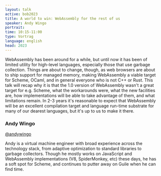 ```yaml
---
layout: talk
active: bob2023
title: A world to win: WebAssembly for the rest of us
speaker: Andy Wingo
portrait:
time: 10:15-11:00
type: Vortrag
language: english
head: 2023
---
```


WebAssembly has been around for a while, but until now it has been of
limited utility for high-level languages, especially those that use
garbage collection.  Things are about to change, though, as web
browsers are about to ship support for managed memory, making
WebAssembly a viable target for Scheme, OCaml, and in general everyone
who is not C++ or Rust.  This talk will recap why it is that the 1.0
version of WebAssembly wasn't a great target for e.g. Scheme, what the
workarounds were, what the new facilities are, how implementations
will be able to take advantage of them, and what limitations remain.
In 2-3 years it's reasonable to expect that WebAssembly will be an
excellent compilation target and language run-time substrate for many
of our dearest languages, but it's up to us to make it there.

### Andy Wingo

[@andywingo](https://twitter.com/andywingo)

Andy is a virtual machine engineer with broad experience across the
technology stack, from adaptive optimization to standard libraries to
garbage collectors. Though he mostly works on JavaScript and
WebAssembly implementations (V8, SpiderMonkey, etc) these days, he has
a soft spot for Scheme, and continues to putter away on Guile when he
can find time.